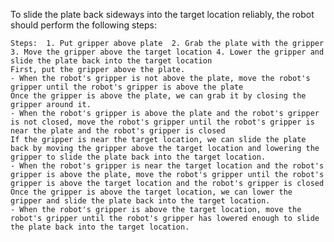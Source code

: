 To slide the plate back sideways into the target location reliably, the robot should perform the following steps:

    Steps:  1. Put gripper above plate  2. Grab the plate with the gripper  3. Move the gripper above the target location 4. Lower the gripper and slide the plate back into the target location
    First, put the gripper above the plate.
    - When the robot's gripper is not above the plate, move the robot's gripper until the robot's gripper is above the plate
    Once the gripper is above the plate, we can grab it by closing the gripper around it.
    - When the robot's gripper is above the plate and the robot's gripper is not closed, move the robot's gripper until the robot's gripper is near the plate and the robot's gripper is closed
    If the gripper is near the target location, we can slide the plate back by moving the gripper above the target location and lowering the gripper to slide the plate back into the target location.
    - When the robot's gripper is near the target location and the robot's gripper is above the plate, move the robot's gripper until the robot's gripper is above the target location and the robot's gripper is closed
    Once the gripper is above the target location, we can lower the gripper and slide the plate back into the target location.
    - When the robot's gripper is above the target location, move the robot's gripper until the robot's gripper has lowered enough to slide the plate back into the target location.